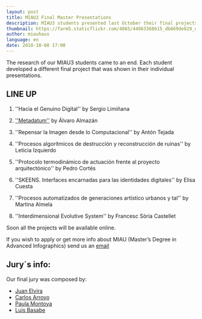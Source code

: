 ```yaml
---
layout: post
title: MIAU3 Final Master Presentations
description: MIAU3 students presented last October their final projects
thumbnail: https://farm5.staticflickr.com/4865/44963368615_db669de829_o_d.jpg
author: miauhaus
language: en
date: 2018-10-08 17:00
---
```

The research of our MIAU3 students came to an end. Each student developed a different final project that was shown in their individual presentations.

## LINE UP

1. ''Hacia el Genuino Digital'' by Sergio Limiñana

2. [''Metadatum''](http://metadatum.space/) by Álvaro Almazán

3. ''Repensar la Imagen desde lo Computacional'' by Antón Tejada

4. ''Procesos algorítmicos de destrucción y reconstrucción de ruinas'' by Leticia Izquierdo

5. ''Protocolo termodinámico de actuación frente al proyecto arquitectónico'' by Pedro Cortés

6. ''SKEENS. Interfaces encarnadas para las identidades digitales'' by Elisa Cuesta

7. ''Procesos automatizados de generaciones artístico urbanos y tal'' by Martina Almela

8. ''Interdimensional Evolutive System'' by Francesc Sòria Castellet

Soon all the projects will be available online.

If you wish to apply or get more info about MIAU (Master’s Degree in Advanced Infographics) send us an [email](mailto:hey@miauhaus.org)

## Jury´s info:
Our final jury was composed by:

- [Juan Elvira](https://www.muradoelvira.com)
- [Carlos Arroyo](http://www.carlosarroyo.net/)
- [Paula Montoya](https://www.paulamontoya.com)
- [Luis Basabe](http://arenasbasabepalacios.com/en/)



